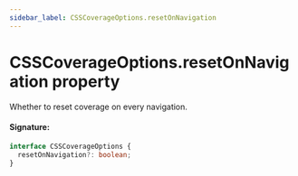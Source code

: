```yaml
---
sidebar_label: CSSCoverageOptions.resetOnNavigation
---
```


# CSSCoverageOptions.resetOnNavigation property

Whether to reset coverage on every navigation.

#### Signature:

```typescript
interface CSSCoverageOptions {
  resetOnNavigation?: boolean;
}
```
